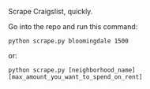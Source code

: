Scrape Craigslist, quickly.

Go into the repo and run this command:

```python scrape.py bloomingdale 1500```

or:

```python scrape.py [neighborhood_name] [max_amount_you_want_to_spend_on_rent]```
